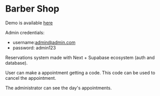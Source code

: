 # Barber Shop

Demo is available [here](https://barbershop-react-jade.vercel.app/)

Admin credentials:

- username:admin@admin.com
- password: admin123

Reservations system made with Next + Supabase ecosystem (auth and database).

User can make a appointment getting a code. This code can be used to cancel the appointment.

The administrator can see the day's appointments.
